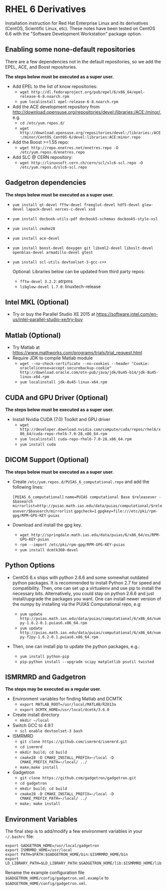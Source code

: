 RHEL 6 Derivatives
==================

Installation instruction for Red Hat Enterprise Linux and its derivatives (CentOS, Scientific Linux, etc).  These notes have been tested on CentOS 6.6 with the "Software Development Workstation" package option.

Enabling some none-default repositories
---------------------------------------
There are a few dependencies not in the default repositories, so we add the EPEL, ACE, and Boost repositories.

**The steps below must be executed as a super user.**

* Add EPEL to the list of know repositories:
  - `wget http://dl.fedoraproject.org/pub/epel/6/x86_64/epel-release-6-8.noarch.rpm`
  - `yum localinstall epel-release-6-8.noarch.rpm`
* Add the ACE development repository from http://download.opensuse.org/repositories/devel:/libraries:/ACE:/minor/, e.g.
  - `cd /etc/yum.repos.d/`
  - `wget http://download.opensuse.org/repositories/devel:/libraries:/ACE:/minor/CentOS_CentOS-6/devel:libraries:ACE:minor.repo`
* Add the Boost >=1.55 repo:
  - `wget http://repo.enetres.net/enetres.repo -O /etc/yum.repos.d/enetres.repo`
* Add SLC @ CERN repository:
  - `wget http://linuxsoft.cern.ch/cern/scl/slc6-scl.repo -O /etc/yum.repos.d/slc6-scl.repo`

Gadgetron dependencies
----------------------
**The steps below must be executed as a super user.**

* `yum install qt-devel fftw-devel freeglut-devel hdf5-devel glew-devel lapack-devel xerces-c-devel xsd`
* `yum install docbook-utils-pdf docbook5-schemas docbook5-style-xsl`
* `yum install cmake28`
* `yum install ace-devel`
* `yum install boost-devel doxygen git libxml2-devel libxslt-devel openblas-devel armadillo-devel gtest`
* `yum install scl-utils devtoolset-3-gcc-c++`

  Optional: Libraries below can be updated from third party repos:
  
  - `fftw-devel 3.2.2`: atrpms
  - `libglew-devel 1.7.0`: linuxtech-release

Intel MKL (Optional)
------------------------------------
* Try or buy the Parallel Studio XE 2015 at https://software.intel.com/en-us/intel-parallel-studio-xe/try-buy

Matlab (Optional)
------------------------------------
* Try Matlab at https://www.mathworks.com/programs/trials/trial_request.html
* Require JDK to compile Matlab module
  - `wget --no-check-certificate --no-cookies --header "Cookie: oraclelicense=accept-securebackup-cookie" http://download.oracle.com/otn-pub/java/jdk/8u45-b14/jdk-8u45-linux-x64.rpm`
  - `yum localinstall jdk-8u45-linux-x64.rpm`

CUDA and GPU Driver (Optional)
------------------------------------
**The steps below must be executed as a super user.**

* Install Nvidia CUDA (7.0) Toolkit and GPU driver
  - `wget http://developer.download.nvidia.com/compute/cuda/repos/rhel6/x86_64/cuda-repo-rhel6-7.0-28.x86_64.rpm`
  - `yum localinstall cuda-repo-rhel6-7.0-28.x86_64.rpm`
  - `yum install cuda`

DICOM Support (Optional)
------------------------------------
**The steps below must be executed as a super user.**

* Create `/etc/yum.repos.d/PUIAS_6_computational.repo` and add the following lines:

    `[PUIAS_6_computational]`
    `name=PUIAS computational Base $releasever - $basearch`
    `mirrorlist=http://puias.math.ias.edu/data/puias/computational/$releasever/$basearch/mirrorlist`
    `gpgcheck=1`
    `gpgkey=file:///etc/pki/rpm-gpg/RPM-GPG-KEY-puias`

* Download and install the gpg key.
  - `wget http://springdale.math.ias.edu/data/puias/6/x86_64/os/RPM-GPG-KEY-puias`
  - `rpm --import /etc/pki/rpm-gpg/RPM-GPG-KEY-puias`
  - `yum install dcmtk360-devel`

Python Options
--------------
* CentOS 6.x ships with python 2.6.6 and some somewhat outdated python packages. It is recommended to install Python 2.7 for speed and compatibility. Then, one can set up a virtualenv and use pip to install the necessary bits.  Alternatively, you could stay on python 2.6.6 and just install/upgrade the packages you want. One can install newer version of the numpy by installing via the PUIAS Computational repo, e.g:
    - `yum update http://puias.math.ias.edu/data/puias/computational/6/x86_64/numpy-1.6.2-0.1.puias6.x86_64.rpm`
    - `yum update http://puias.math.ias.edu/data/puias/computational/6/x86_64/numpy-f2py-1.6.2-0.1.puias6.x86_64.rpm`

* Then, one can install pip to update the python packages, e.g.:
    - `yum install python-pip`
    - `pip-python install --upgrade scipy matplotlib psutil twisted`

ISMRMRD and Gadgetron
---------------------
**The steps may be executed as a regular user.**

* Environment variables for finding Matlab and DCMTK
    - `export MATLAB_ROOT=/usr/local/MATLAB/R2013a`
    - `export DCMTK_HOME=/usr/local/dcmtk/3.6.0`
* Create install directory
    - `mkdir ~/local`
* Switch GCC to 4.9.1
    - `scl enable devtoolset-3 bash`
* ISMRMRD
    - `git clone https://github.com/ismrmrd/ismrmrd.git`
    - `cd ismrmrd`
    - `mkdir build; cd build`
    - `cmake28 -D CMAKE_INSTALL_PREFIX=~/local -D CMAKE_PREFIX_PATH=~/local/ ../`
    - `make;make install`
* Gadgetron
    - `git clone https://github.com/gadgetron/gadgetron.git`
    - `cd gadgetron`
    - `mkdir build; cd build`
    - `cmake28 -D CMAKE_INSTALL_PREFIX=~/local -D CMAKE_PREFIX_PATH=~/local/ ../`
    - `make; make install`

Environment Variables
---------------------
The final step is to add/modify a few environment variables in your `~/.bashrc` file:

    export GADGETRON_HOME=/usr/local/gadgetron
    export ISMRMRD_HOME=/usr/local
    export PATH=$PATH:$GADGETRON_HOME/bin:$ISMRMRD_HOME/bin
    export LD_LIBRARY_PATH=$LD_LIBRARY_PATH:$GADGETRON_HOME/lib:$ISMRMRD_HOME/lib

Rename the example configuration file `$GADGETRON_HOME/config/gadgetron.xml.example` to `$GADGETRON_HOME/config/gadgetron.xml`.